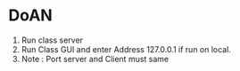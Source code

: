 # DoAN
1. Run class server
2. Run Class GUI and enter Address 127.0.0.1 if run on local.
3. Note : Port server and Client must same
